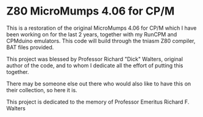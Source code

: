 # Z80 MicroMumps 4.06 for CP/M

This is a restoration of the original MicroMumps 4.06 for CP/M which I have been working on for the last 2 years, together with my RunCPM and CPMduino emulators.
This code will build through the tniasm Z80 compiler, BAT files provided.

This project was blessed by Professor Richard "Dick" Walters, original author of the code, and to whom I dedicate all the effort of putting this together.

There may be someone else out there who would also like to have this on their collection, so here it is.

This project is dedicated to the memory of Professor Emeritus Richard F. Walters
